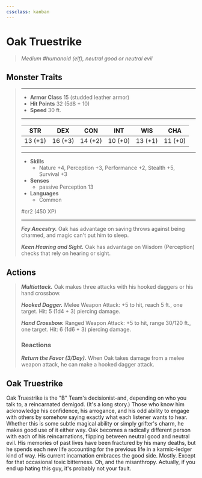 ```yaml
---
cssclass: kanban
---
```


# Oak Truestrike
>*Medium #humanoid (elf), neutral good or neutral evil*
## Monster Traits
>___
>- **Armor Class** 15 (studded leather armor)
>- **Hit Points** 32 (5d8 + 10)
>- **Speed** 30 ft.
>___
>|STR|DEX|CON|INT|WIS|CHA|
>|:---:|:---:|:---:|:---:|:---:|:---:|
>|13 (+1)|16 (+3)|14 (+2)|10 (+0)|13 (+1)|11 (+0)|
>___
>- **Skills**
>	 - Nature +4, Perception +3, Performance +2, Stealth +5, Survival +3
>- **Senses**
>	 - passive Perception 13
>- **Languages**
>	 - Common
>
> #cr2 (450 XP)
>___
>***Fey Ancestry.*** Oak has advantage on saving throws against being charmed, and magic can't put him to sleep.  
>
>***Keen Hearing and Sight.*** Oak has advantage on Wisdom (Perception) checks that rely on hearing or sight.  
>
## Actions
>***Multiattack.*** Oak makes three attacks with his hooked daggers or his hand crossbow.  
>
>***Hooked Dagger.*** Melee Weapon Attack: +5 to hit, reach 5 ft., one target. Hit: 5 (1d4 + 3) piercing damage.  
>
>***Hand Crossbow.*** Ranged Weapon Attack: +5 to hit, range 30/120 ft., one target. Hit: 6 (1d6 + 3) piercing damage.  
>
>### Reactions
>***Return the Favor (3/Day).*** When Oak takes damage from a melee weapon attack, he can make a hooked dagger attack.
## Oak Truestrike
Oak Truestrike is the "B" Team's decisionist-and, depending on who you talk to, a reincarnated demigod. (It's a long story.) Those who know him acknowledge his confidence, his arrogance, and his odd ability to engage with others by somehow saying exactly what each listener wants to hear. Whether this is some subtle magical ability or simply grifter's charm, he makes good use of it either way.
Oak becomes a radically different person with each of his reincarnations, flipping between neutral good and neutral evil. His memories of past lives have been fractured by his many deaths, but he spends each new life accounting for the previous life in a karmic-ledger kind of way. His current incarnation embraces the good side. Mostly. Except for that occasional toxic bitterness. Oh, and the misanthropy. Actually, if you end up hating this guy, it's probably not your fault.